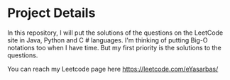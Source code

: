 # Project Details

In this repository, I will put the solutions of the questions on the LeetCode site in Java, Python and C # languages. I'm thinking of putting Big-O notations too when I have time. But my first priority is the solutions to the questions.

You can reach my Leetcode page here
<https://leetcode.com/eYasarbas/>
